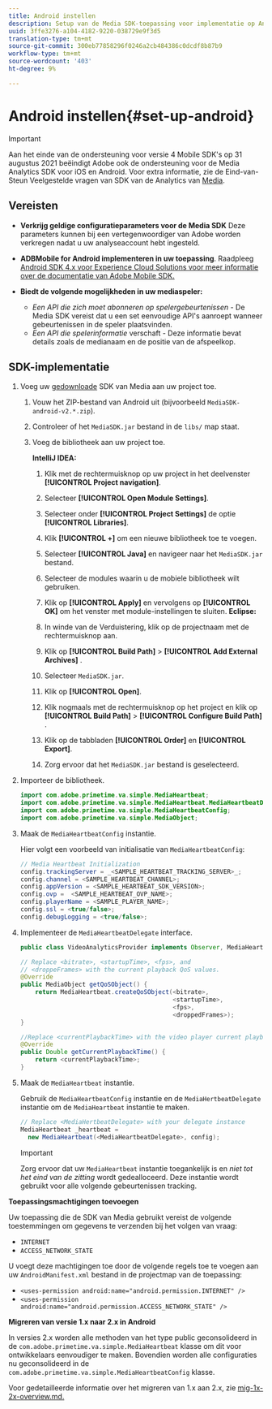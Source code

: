 ```yaml
---
title: Android instellen
description: Setup van de Media SDK-toepassing voor implementatie op Android.
uuid: 3ffe3276-a104-4182-9220-038729e9f3d5
translation-type: tm+mt
source-git-commit: 300eb77858296f0246a2cb484386c0dcdf8b87b9
workflow-type: tm+mt
source-wordcount: '403'
ht-degree: 9%

---
```



# Android instellen{#set-up-android}

>[!IMPORTANT]
>
>Aan het einde van de ondersteuning voor versie 4 Mobile SDK&#39;s op 31 augustus 2021 beëindigt Adobe ook de ondersteuning voor de Media Analytics SDK voor iOS en Android.  Voor extra informatie, zie de Eind-van-Steun Veelgestelde vragen van SDK van de Analytics van [Media](/help/sdk-implement/end-of-support-faqs.md).


## Vereisten

* **Verkrijg geldige configuratieparameters voor de Media SDK** Deze parameters kunnen bij een vertegenwoordiger van Adobe worden verkregen nadat u uw analyseaccount hebt ingesteld.
* **ADBMobile for Android implementeren in uw toepassing**. Raadpleeg [Android SDK 4.x voor Experience Cloud Solutions voor meer informatie over de documentatie van Adobe Mobile SDK.](https://docs.adobe.com/content/help/en/mobile-services/android/overview.html)

* **Biedt de volgende mogelijkheden in uw mediaspeler:**
   * *Een API die zich moet abonneren op spelergebeurtenissen* - De Media SDK vereist dat u een set eenvoudige API&#39;s aanroept wanneer gebeurtenissen in de speler plaatsvinden.
   * *Een API die spelerinformatie* verschaft - Deze informatie bevat details zoals de medianaam en de positie van de afspeelkop.

## SDK-implementatie

1. Voeg uw [gedownloade](/help/sdk-implement/download-sdks.md#download-2x-sdks) SDK van Media aan uw project toe.

   1. Vouw het ZIP-bestand van Android uit (bijvoorbeeld `MediaSDK-android-v2.*.zip`).
   1. Controleer of het `MediaSDK.jar` bestand in de `libs/` map staat.

   1. Voeg de bibliotheek aan uw project toe.

      **IntelliJ IDEA:**

      1. Klik met de rechtermuisknop op uw project in het deelvenster **[!UICONTROL Project navigation]**.
      1. Selecteer **[!UICONTROL Open Module Settings]**.
      1. Selecteer onder **[!UICONTROL Project Settings]** de optie **[!UICONTROL Libraries]**.

      1. Klik **[!UICONTROL +]** om een nieuwe bibliotheek toe te voegen.
      1. Selecteer **[!UICONTROL Java]** en navigeer naar het `MediaSDK.jar` bestand.

      1. Selecteer de modules waarin u de mobiele bibliotheek wilt gebruiken.
      1. Klik op **[!UICONTROL Apply]** en vervolgens op **[!UICONTROL OK]** om het venster met module-instellingen te sluiten.
      **Eclipse:**

      1. In winde van de Verduistering, klik op de projectnaam met de rechtermuisknop aan.
      1. Klik op  **[!UICONTROL Build Path]** > **[!UICONTROL Add External Archives]** .
      1. Selecteer `MediaSDK.jar`.
      1. Klik op **[!UICONTROL Open]**.
      1. Klik nogmaals met de rechtermuisknop op het project en klik op **[!UICONTROL Build Path]** > **[!UICONTROL Configure Build Path]** .
      1. Klik op de tabbladen **[!UICONTROL Order]** en **[!UICONTROL Export]**.

      1. Zorg ervoor dat het `MediaSDK.jar` bestand is geselecteerd.


1. Importeer de bibliotheek.

   ```java
   import com.adobe.primetime.va.simple.MediaHeartbeat;
   import com.adobe.primetime.va.simple.MediaHeartbeat.MediaHeartbeatDelegate;
   import com.adobe.primetime.va.simple.MediaHeartbeatConfig;
   import com.adobe.primetime.va.simple.MediaObject;
   ```

1. Maak de `MediaHeartbeatConfig` instantie.

   Hier volgt een voorbeeld van initialisatie van `MediaHeartbeatConfig`:

   ```java
   // Media Heartbeat Initialization
   config.trackingServer = _<SAMPLE_HEARTBEAT_TRACKING_SERVER>_;
   config.channel = <SAMPLE_HEARTBEAT_CHANNEL>;
   config.appVersion = <SAMPLE_HEARTBEAT_SDK_VERSION>;
   config.ovp =  <SAMPLE_HEARTBEAT_OVP_NAME>;
   config.playerName = <SAMPLE_PLAYER_NAME>;
   config.ssl = <true/false>;
   config.debugLogging = <true/false>;
   ```

1. Implementeer de `MediaHeartbeatDelegate` interface.

   ```java
   public class VideoAnalyticsProvider implements Observer, MediaHeartbeatDelegate{}
   ```

   ```java
   // Replace <bitrate>, <startupTime>, <fps>, and  
   // <droppeFrames> with the current playback QoS values.  
   @Override
   public MediaObject getQoSObject() {
       return MediaHeartbeat.createQoSObject(<bitrate>,  
                                             <startupTime>,  
                                             <fps>,  
                                             <droppedFrames>);
   }
   
   //Replace <currentPlaybackTime> with the video player current playback time
   @Override
   public Double getCurrentPlaybackTime() {
       return <currentPlaybackTime>;
   }
   ```

1. Maak de `MediaHeartbeat` instantie.

   Gebruik de `MediaHeartbeatConfig` instantie en de `MediaHertbeatDelegate` instantie om de `MediaHeartbeat` instantie te maken.

   ```java
   // Replace <MediaHertbeatDelegate> with your delegate instance
   MediaHeartbeat _heartbeat =  
     new MediaHeartbeat(<MediaHeartbeatDelegate>, config);
   ```

   >[!IMPORTANT]
   >
   >Zorg ervoor dat uw `MediaHeartbeat` instantie toegankelijk is en *niet tot het eind van de zitting* wordt gedealloceerd. Deze instantie wordt gebruikt voor alle volgende gebeurtenissen tracking.

**Toepassingsmachtigingen toevoegen**

Uw toepassing die de SDK van Media gebruikt vereist de volgende toestemmingen om gegevens te verzenden bij het volgen van vraag:

* `INTERNET`
* `ACCESS_NETWORK_STATE`

U voegt deze machtigingen toe door de volgende regels toe te voegen aan uw `AndroidManifest.xml` bestand in de projectmap van de toepassing:

* `<uses-permission android:name="android.permission.INTERNET" />`
* `<uses-permission android:name="android.permission.ACCESS_NETWORK_STATE" />`

**Migreren van versie 1.x naar 2.x in Android**

In versies 2.x worden alle methoden van het type public geconsolideerd in de `com.adobe.primetime.va.simple.MediaHeartbeat` klasse om dit voor ontwikkelaars eenvoudiger te maken. Bovendien worden alle configuraties nu geconsolideerd in de `com.adobe.primetime.va.simple.MediaHeartbeatConfig` klasse.

Voor gedetailleerde informatie over het migreren van 1.x aan 2.x, zie [mig-1x-2x-overview.md.](/help/sdk-implement/va-1x-to-2x/mig-1x-2x-overview.md)
